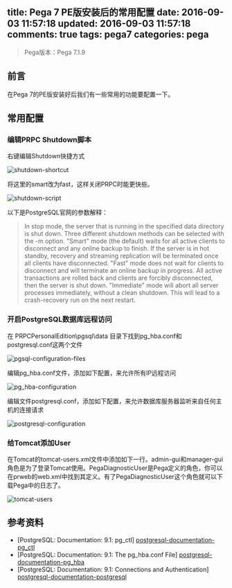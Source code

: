 title:  Pega 7 PE版安装后的常用配置
date: 2016-09-03 11:57:18
updated: 2016-09-03 11:57:18
comments: true
tags: pega7
categories: pega
---

> Pega版本：Pega 7.1.9

## 前言
在Pega 7的PE版安装好后我们有一些常用的功能要配置一下。

## 常用配置

### 编辑PRPC Shutdown脚本

右键编辑Shutdown快捷方式

![shutdown-shortcut](shutdown-shortcut.png)

将这里的smart改为fast，这样关闭PRPC时能更快些。

![shutdown-script](shutdown-script.png)

以下是PostgreSQL官网的参数解释：

> In stop mode, the server that is running in the specified data directory is shut down. Three different shutdown methods can be selected with the -m option. "Smart" mode (the default) waits for all active clients to disconnect and any online backup to finish. If the server is in hot standby, recovery and streaming replication will be terminated once all clients have disconnected. "Fast" mode does not wait for clients to disconnect and will terminate an online backup in progress. All active transactions are rolled back and clients are forcibly disconnected, then the server is shut down. "Immediate" mode will abort all server processes immediately, without a clean shutdown. This will lead to a crash-recovery run on the next restart.

### 开启PostgreSQL数据库远程访问

在 PRPCPersonalEdition\pgsql\data 目录下找到pg_hba.conf和postgresql.conf这两个文件

![pgsql-configuration-files](pgsql-configuration-files.png)

编辑pg_hba.conf文件，添加如下配置，来允许所有IP远程访问

![pg_hba-configuration](pg_hba-configuration.png)

编辑文件postgresql.conf，添加如下配置，来允许数据库服务器监听来自任何主机的连接请求

![postgresql-configuration](postgresql-configuration.png)

### 给Tomcat添加User

在Tomcat的tomcat-users.xml文件中添加如下一行。admin-gui和manager-gui角色是为了登录Tomcat使用。PegaDiagnosticUser是Pega定义的角色，你可以在prweb的web.xml中找到其定义。有了PegaDiagnosticUser这个角色就可以下载Pega中的日志了。

![tomcat-users](tomcat-users.png)



## 参考资料
* [PostgreSQL: Documentation: 9.1: pg_ctl] [postgresql-documentation-pg_ctl]
* [PostgreSQL: Documentation: 9.1: The pg_hba.conf File] [postgresql-documentation-pg_hba]
* [PostgreSQL: Documentation: 9.1: Connections and Authentication] [postgresql-documentation-postgresql]

[postgresql-documentation-pg_ctl]: https://www.postgresql.org/docs/9.1/static/app-pg-ctl.html "PostgreSQL: Documentation: 9.1: pg_ctl"
[postgresql-documentation-pg_hba]: https://www.postgresql.org/docs/9.1/static/auth-pg-hba-conf.html "PostgreSQL: Documentation: 9.1: The pg_hba.conf File"
[postgresql-documentation-postgresql]: https://www.postgresql.org/docs/9.1/static/runtime-config-connection.html "PostgreSQL: Documentation: 9.1: Connections and Authentication"
